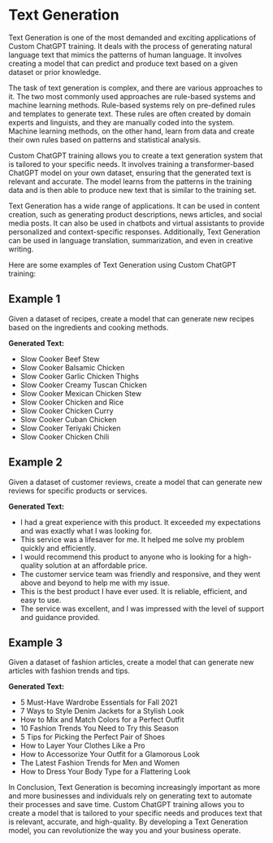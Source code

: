 # Text Generation

Text Generation is one of the most demanded and exciting applications of Custom ChatGPT training. It deals with the process of generating natural language text that mimics the patterns of human language. It involves creating a model that can predict and produce text based on a given dataset or prior knowledge.

The task of text generation is complex, and there are various approaches to it. The two most commonly used approaches are rule-based systems and machine learning methods. Rule-based systems rely on pre-defined rules and templates to generate text. These rules are often created by domain experts and linguists, and they are manually coded into the system. Machine learning methods, on the other hand, learn from data and create their own rules based on patterns and statistical analysis.

Custom ChatGPT training allows you to create a text generation system that is tailored to your specific needs. It involves training a transformer-based ChatGPT model on your own dataset, ensuring that the generated text is relevant and accurate. The model learns from the patterns in the training data and is then able to produce new text that is similar to the training set.

Text Generation has a wide range of applications. It can be used in content creation, such as generating product descriptions, news articles, and social media posts. It can also be used in chatbots and virtual assistants to provide personalized and context-specific responses. Additionally, Text Generation can be used in language translation, summarization, and even in creative writing.

Here are some examples of Text Generation using Custom ChatGPT training:

## Example 1

Given a dataset of recipes, create a model that can generate new recipes based on the ingredients and cooking methods.

**Generated Text:**

- Slow Cooker Beef Stew
- Slow Cooker Balsamic Chicken
- Slow Cooker Garlic Chicken Thighs
- Slow Cooker Creamy Tuscan Chicken
- Slow Cooker Mexican Chicken Stew
- Slow Cooker Chicken and Rice
- Slow Cooker Chicken Curry
- Slow Cooker Cuban Chicken
- Slow Cooker Teriyaki Chicken
- Slow Cooker Chicken Chili

## Example 2

Given a dataset of customer reviews, create a model that can generate new reviews for specific products or services.

**Generated Text:**

- I had a great experience with this product. It exceeded my expectations and was exactly what I was looking for.
- This service was a lifesaver for me. It helped me solve my problem quickly and efficiently.
- I would recommend this product to anyone who is looking for a high-quality solution at an affordable price.
- The customer service team was friendly and responsive, and they went above and beyond to help me with my issue.
- This is the best product I have ever used. It is reliable, efficient, and easy to use.
- The service was excellent, and I was impressed with the level of support and guidance provided.

## Example 3

Given a dataset of fashion articles, create a model that can generate new articles with fashion trends and tips.

**Generated Text:**

- 5 Must-Have Wardrobe Essentials for Fall 2021
- 7 Ways to Style Denim Jackets for a Stylish Look
- How to Mix and Match Colors for a Perfect Outfit
- 10 Fashion Trends You Need to Try this Season
- 5 Tips for Picking the Perfect Pair of Shoes
- How to Layer Your Clothes Like a Pro
- How to Accessorize Your Outfit for a Glamorous Look
- The Latest Fashion Trends for Men and Women
- How to Dress Your Body Type for a Flattering Look

In Conclusion, Text Generation is becoming increasingly important as more and more businesses and individuals rely on generating text to automate their processes and save time. Custom ChatGPT training allows you to create a model that is tailored to your specific needs and produces text that is relevant, accurate, and high-quality. By developing a Text Generation model, you can revolutionize the way you and your business operate.
